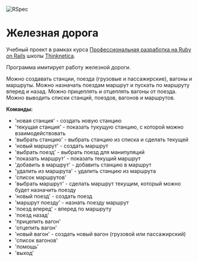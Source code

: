 ![RSpec](https://github.com/marselgabdulov/Railway/actions/workflows/main.yml/badge.svg)

# Железная дорога

Учебный проект в рамках курса [Профессиональная разработка на Ruby on Rails](https://thinknetica.com/ruby_on_rails) школы [Thinknetica](https://thinknetica.com).

Программа имитирует работу железной дороги.

Можно создавать станции, поезда (грузовые и пассажирские), вагоны и маршруты. Можно назначать поездам маршрут и пускать по маршруту вперед и назад. Можно прицеплять и отцеплять вагоны от поезда. Можно выводить списки станций, поездов, вагонов и маршрутов.

__Команды:__
- 'новая станция' - создать новую станцию
- 'текущая станция' - показать тукущую станцию, с которой можно взаимодействовать
- 'выбрать станцию' - выбрать станцию из списка и сделать текущей
- 'новый маршрут' - создать маршрут
- 'выбрать поезд' - выбрать поезд для манипуляций
- 'показать маршрут' - показать текущий маршрут
- 'добавить в маршрут' - добавить станцию в маршрут
- 'удалить из маршрута' - удалить станцию из маршрута
- 'список маршрутов'
- 'выбрать маршрут' - сделать маршрут текущим, который можно будет назначить поезду
- 'новый поезд' - создать поезд
- 'маршрут поезду' - назнать поезду маршрут
- 'поезд вперед' - вперед по маршруту
- 'поезд назад'
- 'прицепить вагон'
- 'отцепить вагон'
- 'новый вагон' - создать новый вагон (грузовой или пассажирский)
- 'список вагонов'
- 'помощь'
- 'выход'
